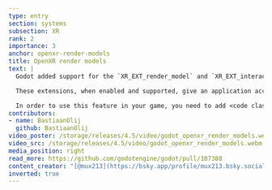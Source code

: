 ```yaml
---
type: entry
section: systems
subsection: XR
rank: 2
importance: 3
anchor: openxr-render-models
title: OpenXR render models
text: |
  Godot added support for the `XR_EXT_render_model` and `XR_EXT_interaction_render_model` extensions introduced in OpenXR.

  These extensions, when enabled and supported, give an application access to fully animated models of the controllers currently held by the users, including tracking data for these controllers. This means Meta Quest 3S and Pico 4 Ultra users will see their respective controllers in their hands without extra efforts from the developer.

  In order to use this feature in your game, you need to add <code class="highlight"><span class="enginetype">OpenXRRenderModels</span></code> as a child node of the <code class="highlight"><span class="enginetype">XROrigin3D</span></code> node to make the system work. For more information, [read the docs](https://docs.godotengine.org/en/4.5/tutorials/xr/openxr_render_models.html).
contributors:
- name: BastiaanOlij
  github: BastiaanOlij
video_poster: /storage/releases/4.5/video/godot_openxr_render_models.webp
video_src: /storage/releases/4.5/video/godot_openxr_render_models.webm
media_position: right
read_more: https://github.com/godotengine/godot/pull/107388
content_creator: "[@mux213](https://bsky.app/profile/mux213.bsky.social)"
inverted: true
---
```

